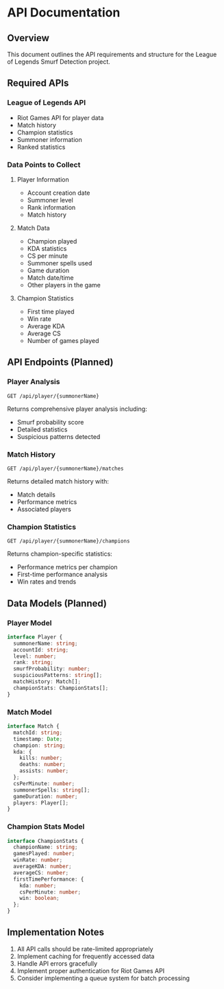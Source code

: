 # API Documentation

## Overview
This document outlines the API requirements and structure for the League of Legends Smurf Detection project.

## Required APIs

### League of Legends API
- Riot Games API for player data
- Match history
- Champion statistics
- Summoner information
- Ranked statistics

### Data Points to Collect
1. Player Information
   - Account creation date
   - Summoner level
   - Rank information
   - Match history

2. Match Data
   - Champion played
   - KDA statistics
   - CS per minute
   - Summoner spells used
   - Game duration
   - Match date/time
   - Other players in the game

3. Champion Statistics
   - First time played
   - Win rate
   - Average KDA
   - Average CS
   - Number of games played

## API Endpoints (Planned)

### Player Analysis
```
GET /api/player/{summonerName}
```
Returns comprehensive player analysis including:
- Smurf probability score
- Detailed statistics
- Suspicious patterns detected

### Match History
```
GET /api/player/{summonerName}/matches
```
Returns detailed match history with:
- Match details
- Performance metrics
- Associated players

### Champion Statistics
```
GET /api/player/{summonerName}/champions
```
Returns champion-specific statistics:
- Performance metrics per champion
- First-time performance analysis
- Win rates and trends

## Data Models (Planned)

### Player Model
```typescript
interface Player {
  summonerName: string;
  accountId: string;
  level: number;
  rank: string;
  smurfProbability: number;
  suspiciousPatterns: string[];
  matchHistory: Match[];
  championStats: ChampionStats[];
}
```

### Match Model
```typescript
interface Match {
  matchId: string;
  timestamp: Date;
  champion: string;
  kda: {
    kills: number;
    deaths: number;
    assists: number;
  };
  csPerMinute: number;
  summonerSpells: string[];
  gameDuration: number;
  players: Player[];
}
```

### Champion Stats Model
```typescript
interface ChampionStats {
  championName: string;
  gamesPlayed: number;
  winRate: number;
  averageKDA: number;
  averageCS: number;
  firstTimePerformance: {
    kda: number;
    csPerMinute: number;
    win: boolean;
  };
}
```

## Implementation Notes
1. All API calls should be rate-limited appropriately
2. Implement caching for frequently accessed data
3. Handle API errors gracefully
4. Implement proper authentication for Riot Games API
5. Consider implementing a queue system for batch processing 
